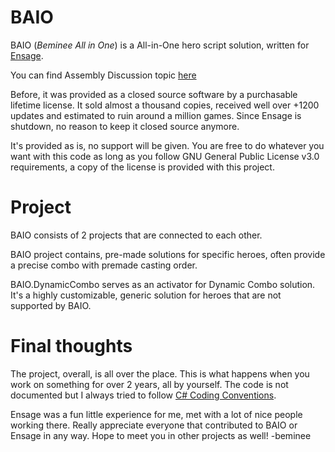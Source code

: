 # BAIO

BAIO (*Beminee All in One*) is a All-in-One hero script solution, written for [Ensage](https://www.ensage.io/). 

You can find Assembly Discussion topic [here](https://www.ensage.io/discussion/1554/baio-all-in-one-combo-assembly#latest)

Before, it was provided as a closed source software by a purchasable lifetime license. It sold almost a thousand copies, received well over +1200 updates and estimated to ruin around a million games. Since Ensage is shutdown, no reason to keep it closed source anymore.

It's provided as is, no support will be given. You are free to do whatever you want with this code as long as you follow GNU General Public License v3.0 requirements, a copy of the license is provided with this project.

# Project 

BAIO consists of 2 projects that are connected to each other.

BAIO project contains, pre-made solutions for specific heroes, often provide a precise combo with premade casting order.

BAIO.DynamicCombo serves as an activator for Dynamic Combo solution. It's a highly customizable, generic solution for heroes that are not supported by BAIO.

# Final thoughts

The project, overall, is all over the place. This is what happens when you work on something for over 2 years, all by yourself. The code is not documented but I always tried to follow [C# Coding Conventions](https://docs.microsoft.com/en-us/dotnet/csharp/programming-guide/inside-a-program/coding-conventions). 

Ensage was a fun little experience for me, met with a lot of nice people working there. Really appreciate everyone that contributed to BAIO or Ensage in any way. Hope to meet you in other projects as well! -beminee
